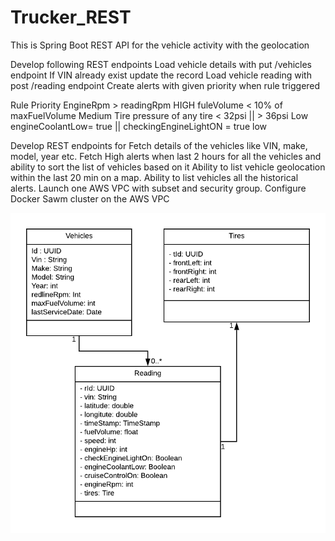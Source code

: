 # Trucker_REST
This is Spring Boot REST API for the vehicle activity with the geolocation


Develop following REST endpoints 
Load vehicle details with put /vehicles endpoint
If VIN already exist update the record
Load vehicle reading with post /reading endpoint 
Create alerts with given priority when rule triggered
	
Rule
Priority 
EngineRpm > readingRpm
HIGH
fuleVolume < 10% of maxFuelVolume
Medium
Tire pressure of any tire < 32psi || > 36psi
Low 
engineCoolantLow= true || checkingEngineLightON = true
low

Develop REST endpoints for 
Fetch details of the vehicles like VIN, make, model, year etc.
Fetch High alerts when last 2 hours for all the vehicles and ability to sort the list of vehicles based on it 
Ability to list vehicle geolocation within the last 20 min on a map.
Ability to list vehicles all the historical alerts.
Launch one AWS VPC with subset and security group.
Configure Docker Sawm cluster on the AWS VPC


![](/img/ClassDig.png)